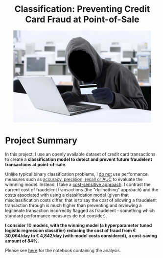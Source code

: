 <h1 align="center">Classification: Preventing Credit Card Fraud at Point-of-Sale</h1>
<p align="center"><img src="https://github.com/three14consulting/Python/blob/main/Credit_Card_Fraud/images/credit_card_fraud.jpg?raw=true" height="300"></p>

# <a id='0.0'> Project Summary</a>

In this project, I use an openly available dataset of credit card transactions to create a **classification model to detect and prevent future fraudelent transactions at point-of-sale.**

Unlike typical binary classification problems, I <u>do not</u> use performance measures such as [accuracy, precision, recall or AUC](https://en.wikipedia.org/wiki/Confusion_matrix) to evaluate the winnning model. Instead, I take a [cost-sensitive approach](https://machinelearningmastery.com/cost-sensitive-learning-for-imbalanced-classification/). I contrast the current cost of fraudelent transactions (the "do-nothing" approach) and the costs associated with using a classification model (given that misclassification costs differ, that is to say the cost of allowing a fraudelent transaction through is much higher than preventing and reviewing a legitimate transaction incorrectly flagged as fraudelent - something which standard performance measures do not consider).

**I consider 10 models, with the winning model (a hyperparameter tuned logistic regression classifier) reducing the cost of fraud from € 30,064/day to € 4,842/day (with model costs considered), a cost-saving amount of 84%.**

Please see [here](https://github.com/three14consulting/Python/blob/main/Credit_Card_Fraud/credit_card_fraud.ipynb) for the notebook containing the analysis.
